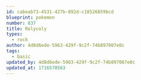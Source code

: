 ```yaml
---
id: cabeab73-4531-427b-892d-c18526859bcd
blueprint: pokemon
number: 837
title: Rolycoly
types:
  - rock
author: 4d8d6ede-5963-429f-9c2f-74b897007e0c
tags:
  - basic
updated_by: 4d8d6ede-5963-429f-9c2f-74b897007e0c
updated_at: 1716570563
---
```

